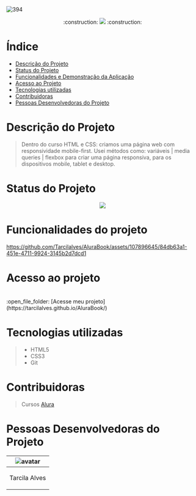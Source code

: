 
![394](https://github.com/Tarcilalves/AluraBook/assets/107896645/d2b517f7-739f-4cae-9ea8-4a6aa074aed3)

<p align="center">  :construction: <img src="https://img.shields.io/badge/<STATUS>- Finalizado -<COLOR>"> :construction: </p>



# Índice
* [Descrição do Projeto](#descrição-do-projeto)
* [Status do Projeto](#status-do-Projeto)
* [Funcionalidades e Demonstração da Aplicação](#funcionalidades-e-demonstração-da-aplicação)
* [Acesso ao Projeto](#acesso-ao-projeto)
* [Tecnologias utilizadas](#tecnologias-utilizadas)
* [Contribuidoras](#contribuidoras)
* [Pessoas Desenvolvedoras do Projeto](#pessoas-desenvolvedoras)

# Descrição do Projeto


>Dentro do curso HTML e CSS: criamos uma página web com responsividade mobile-first. Usei métodos como:  variáveis | media queries | flexbox para criar uma página responsiva, para os dispositivos mobile, tablet e desktop.


# Status do Projeto
<p align="center ">
<img src="https://img.shields.io/badge/<STATUS>- Finalizado-<COLOR>"> 
</p>

# Funcionalidades do projeto







https://github.com/Tarcilalves/AluraBook/assets/107896645/84db63a1-451e-4711-9924-3145b2d7dcd1











# Acesso ao projeto

 <br> 
:open_file_folder: [Acesse meu projeto](https://tarcilalves.github.io/AluraBook/)


# Tecnologias utilizadas

>  - HTML5
>  - CSS3
>  - Git 

# Contribuidoras

> Cursos [Alura](https://cursos.alura.com.br/)


# Pessoas Desenvolvedoras do Projeto

| ![avatar](https://user-images.githubusercontent.com/107896645/235791608-5f4b93d5-017c-402f-bef2-c262fa1b1f0c.png)  |
| ------------- |
| <p align="center">Tarcila Alves</p> | 



